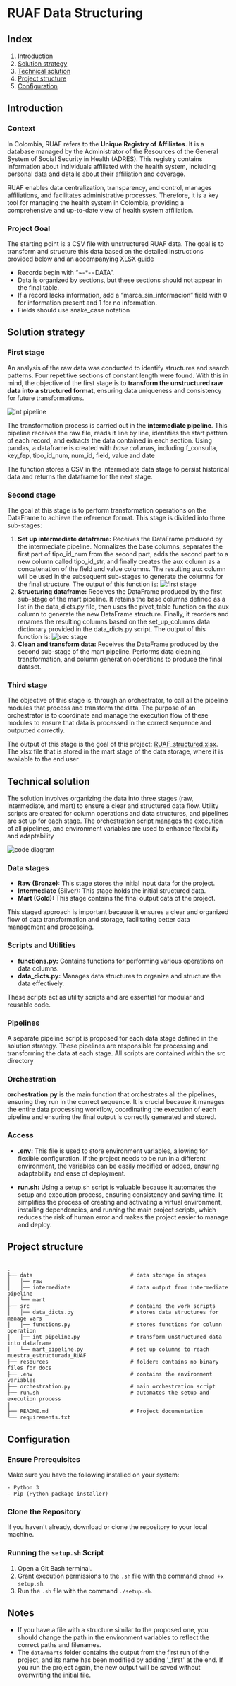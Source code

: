 # RUAF Data Structuring

## Index
1. [Introduction](#introduction)
2. [Solution strategy](#solution-strategy)
3. [Technical solution](#technical-solution)
4. [Project structure](#project-structure)
5. [Configuration](#configuration)


## Introduction
### Context
In Colombia, RUAF refers to the **Unique Registry of Affiliates**. It is a database managed by the Administrator of the Resources of the General System of Social Security in Health (ADRES). This registry contains information about individuals affiliated with the health system, including personal data and details about their affiliation and coverage.

RUAF enables data centralization, transparency, and control, manages affiliations, and facilitates administrative processes. Therefore, it is a key tool for managing the health system in Colombia, providing a comprehensive and up-to-date view of health system affiliation.

### Project Goal 
The starting point is a CSV file with unstructured RUAF data. The goal is to transform and structure this data based on the detailed instructions provided below and an accompanying [XLSX guide](data/raw/muestra_estructurada_RUAF.xlsx)

* Records begin with “¬-*-¬DATA”.
* Data is organized by sections, but these sections should not appear in the final table.
* If a record lacks information, add a “marca_sin_informacion” field with 0 for information present and 1 for no information.
* Fields should use snake_case notation

## Solution strategy

### First stage
An analysis of the raw data was conducted to identify structures and search patterns. Four repetitive sections of constant length were found. With this in mind, the objective of the first stage is to **transform the unstructured raw data into a structured format**, ensuring data uniqueness and consistency for future transformations.

![int pipeline](resources/int_pipeline.png)

The transformation process is carried out in the **intermediate pipeline**. This pipeline receives the raw file, reads it line by line, identifies the start pattern of each record, and extracts the data contained in each section. Using pandas, a dataframe is created with *base columns*, including f_consulta, key_fep, tipo_id_num, num_id, field, value and date

The function stores a CSV in the intermediate data stage to persist historical data and returns the dataframe for the next stage.

### Second stage
The goal at this stage is to perform transformation operations on the DataFrame to achieve the reference format. This stage is divided into three sub-stages: 

1. **Set up intermediate dataframe:** Receives the DataFrame produced by the intermediate pipeline. Normalizes the base columns, separates the first part of tipo_id_num from the second part, adds the second part to a new column called tipo_id_str, and finally creates the aux column as a concatenation of the field and value columns. The resulting aux column will be used in the subsequent sub-stages to generate the columns for the final structure.
The output of this function is: 
![first stage](resources/first_stage_mart_pipeline.png)
2. **Structuring dataframe:** Receives the DataFrame produced by the first sub-stage of the mart pipeline. It retains the base columns defined as a list in the data_dicts.py file, then uses the pivot_table function on the aux column to generate the new DataFrame structure. Finally, it reorders and renames the resulting columns based on the set_up_columns data dictionary provided in the data_dicts.py script.
The output of this function is:
![sec stage](resources/second_stage_mart_pipeline.png)
3. **Clean and transform data:** Receives the DataFrame produced by the second sub-stage of the mart pipeline. Performs data cleaning, transformation, and column generation operations to produce the final dataset.

### Third stage
The objective of this stage is, through an orchestrator, to call all the pipeline modules that process and transform the data. The purpose of an orchestrator is to coordinate and manage the execution flow of these modules to ensure that data is processed in the correct sequence and outputted correctly. 

The output of this stage is the goal of this project: [RUAF_structured.xlsx](data/mart/ruaf_structured_first.xlsx). The xlsx file that is stored in the mart stage of the data storage, where it is available to the end user

## Technical solution
The solution involves organizing the data into three stages (raw, intermediate, and mart) to ensure a clear and structured data flow. Utility scripts are created for column operations and data structures, and pipelines are set up for each stage. The orchestration script manages the execution of all pipelines, and environment variables are used to enhance flexibility and adaptability

![code diagram](resources/code_diagram.png)

### Data stages

* **Raw (Bronze):** This stage stores the initial input data for the project.
* **Intermediate** (Silver): This stage holds the initial structured data.
* **Mart (Gold):** This stage contains the final output data of the project.

This staged approach is important because it ensures a clear and organized flow of data transformation and storage, facilitating better data management and processing.

### Scripts and Utilities

* **functions.py:** Contains functions for performing various operations on data columns.
* **data_dicts.py:** Manages data structures to organize and structure the data effectively.

These scripts act as utility scripts and are essential for modular and reusable code.

### Pipelines

A separate pipeline script is proposed for each data stage defined in the solution strategy. These pipelines are responsible for processing and transforming the data at each stage. All scripts are contained within the src directory

### Orchestration

**orchestration.py** is the main function that orchestrates all the pipelines, ensuring they run in the correct sequence. It is crucial because it manages the entire data processing workflow, coordinating the execution of each pipeline and ensuring the final output is correctly generated and stored.

### Access

* **.env:** This file is used to store environment variables, allowing for flexible configuration. If the project needs to be run in a different environment, the variables can be easily modified or added, ensuring adaptability and ease of deployment.

* **run.sh:** Using a setup.sh script is valuable because it automates the setup and execution process, ensuring consistency and saving time. It simplifies the process of creating and activating a virtual environment, installing dependencies, and running the main project scripts, which reduces the risk of human error and makes the project easier to manage and deploy.


## Project structure

```linux

.
├── data                               # data storage in stages
│   │── raw
│   │── intermediate                   # data output from intermediate pipeline
│   └── mart
├── src                                # contains the work scripts
│   │── data_dicts.py                  # stores data structures for manage vars
│   │── functions.py                   # stores functions for column operation
│   │── int_pipeline.py                # transform unstructured data into dataframe
│   └── mart_pipeline.py               # set up columns to reach muestra_estructurada_RUAF
├── resources                          # folder: contains no binary files for docs
├── .env                               # contains the environment variables
├── orchestration.py                   # main orchestration script
├── run.sh                             # automates the setup and execution process
│
├── README.md                          # Project documentation
└── requirements.txt                   

```

## Configuration

### Ensure Prerequisites

Make sure you have the following installed on your system:
```
- Python 3
- Pip (Python package installer)
```

### Clone the Repository

If you haven't already, download or clone the repository to your local machine.

### Running the `setup.sh` Script

1. Open a Git Bash terminal.
2. Grant execution permissions to the `.sh` file with the command `chmod +x setup.sh`.
3. Run the `.sh` file with the command `./setup.sh`.

## Notes

* If you have a file with a structure similar to the proposed one, you should change the path in the environment variables to reflect the correct paths and filenames.
* The `data/marts` folder contains the output from the first run of the project, and its name has been modified by adding '_first' at the end. If you run the project again, the new output will be saved without overwriting the initial file.


